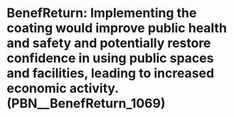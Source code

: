 # BenefReturn: __Implementing the coating would improve public health and safety and potentially restore confidence in using public spaces and facilities, leading to increased economic activity.__ (PBN__BenefReturn_1069)

